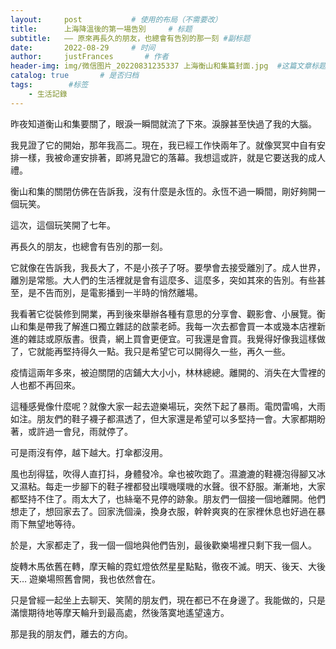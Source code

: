 ```yaml
---
layout:     post           # 使用的布局（不需要改）
title:      上海降溫後的第一場告別     # 标题 
subtitle:   —— 原來再長久的朋友，也總會有告別的那一刻 #副标题
date:       2022-08-29     # 时间
author:     justFrances       # 作者
header-img: img/微信图片_20220831235337 上海衡山和集篇封面.jpg  #这篇文章标题背景图片
catalog: true       # 是否归档
tags:        #标签
    - 生活記錄
---
```


昨夜知道衡山和集要關了，眼淚一瞬間就流了下來。淚腺甚至快過了我的大腦。

我見證了它的開始，那年我高二。現在，我已經工作快兩年了。就像冥冥中自有安排一樣，我被命運安排著，即將見證它的落幕。我想這或許，就是它要送我的成人禮。

衡山和集的關閉仿佛在告訴我，沒有什麼是永恆的。永恆不過一瞬間，剛好夠開一個玩笑。

這次，這個玩笑開了七年。

再長久的朋友，也總會有告別的那一刻。

它就像在告訴我，我長大了，不是小孩子了呀。要學會去接受離別了。成人世界，離別是常態。大人們的生活裡就是會有這麼多、這麼多，突如其來的告別。有些甚至，是不告而別，是電影播到一半時的悄然離場。

我看著它從裝修到開業，再到後來舉辦各種有意思的分享會、觀影會、小展覽。衡山和集是帶我了解進口獨立雜誌的啟蒙老師。我每一次去都會買一本或幾本店裡新進的雜誌或原版書。很貴，網上買會更便宜。可我還是會買。我覺得好像我這樣做了，它就能再堅持得久一點。我只是希望它可以開得久一些，再久一些。

疫情這兩年多來，被迫關閉的店鋪大大小小，林林總總。離開的、消失在大雪裡的人也都不再回來。

這種感覺像什麼呢？就像大家一起去遊樂場玩，突然下起了暴雨。電閃雷鳴，大雨如注。朋友們的鞋子襪子都濕透了，但大家還是希望可以多堅持一會。大家都期盼著，或許過一會兒，雨就停了。

可是雨沒有停，越下越大。打傘都沒用。

風也刮得猛，吹得人直打抖，身體發冷。傘也被吹跑了。濕漉漉的鞋襪泡得腳又冰又濕粘。每走一步腳下的鞋子裡都發出噗嘰噗嘰的水聲。很不舒服。漸漸地，大家都堅持不住了。雨太大了，也絲毫不見停的跡象。朋友們一個接一個地離開。他們想走了，想回家去了。回家洗個澡，換身衣服，幹幹爽爽的在家裡休息也好過在暴雨下無望地等待。

於是，大家都走了，我一個一個地與他們告別，最後歡樂場裡只剩下我一個人。

旋轉木馬依舊在轉，摩天輪的霓虹燈依然星星點點，徹夜不滅。明天、後天、大後天… 遊樂場照舊會開，我也依然會在。

只是曾經一起坐上去聊天、笑鬧的朋友們，現在都已不在身邊了。我能做的，只是滿懷期待地等摩天輪升到最高處，然後落寞地遙望遠方。

那是我的朋友們，離去的方向。
